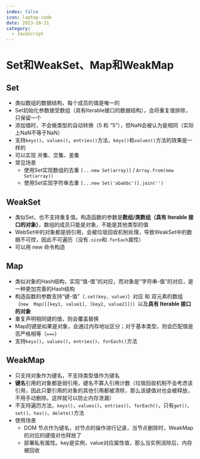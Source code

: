 ```yaml
---
index: false
icon: laptop-code
date: 2023-10-21
category:
  - JavaScript
---
```


# Set和WeakSet、Map和WeakMap

## Set

- 类似数组的数据结构，每个成员的值是唯一的
- Set初始化参数接受数组（具有Iterable接口的数据结构），会将重复值排除，只保留一个
- 添加值时，不会做类型的自动转换（5 和 “5”），但NaN会被认为是相同（实际上NaN不等于NaN）
- 支持`keys()`，`values()`，`entries()`方法，`keys()`和`values()`方法的效果是一样的
- 可以实现 并集、交集、差集
- 常见场景
  - 使用Set实现数组的去重 `[...new Set(array)]` / `Array.from(new Set(array))`
  - 使用Set实现字符串去重 `[...new Set('ababbc')].join('')`

## WeakSet

- 类似Set，也不支持重复值。构造函数的参数是**数组/类数组（具有 Iterable 接口的对象）**，数组的成员只能是对象，不能是其他类型的值
- WebSet中的对象都是弱引用，会被垃圾回收机制处理，导致WeakSet中的数据不可控，因此不可遍历（没有`.size`和`.forEach`属性）
- 可以用 new 命令构造

## Map

- 类似对象的Hash结构，实现“值-值”的对应，而对象是“字符串-值”的对应，是一种更加完善的Hash结构
- 构造函数的参数支持“键-值”（`.set(key, value)`）对应 和 双元素的数组（`new  Map([[key1, value1], [key2, value2]])`）以及**具有 Iterable 接口的对象**
- 重复声明相同键的值，则会覆盖替换
- Map的键是如果是对象，会通过内存地址区分；对于基本类型，则会匹配值是否严格相等（`===`）
- 支持`keys()`，`values()`，`entries()`、`forEach()`方法

## WeakMap

- 只支持对象作为键名，不支持类型值作为键名
- **键名**引用的对象都是弱引用，键名不算入引用计数（垃圾回收机制不会考虑该引用，因此只要引用的对象的其他引用都被清除，那么该键值对也会被释放，不用手动删除。这样就可以防止内存泄漏）
- 不支持遍历方法，`keys()`，`values()`，`entries()`、`forEach()`，只有`get()`、`set()`、`has()`、`delete()`方法
- 使用场景
  - DOM 节点作为键名，对节点的操作进行记录，当节点删除时，WeakMap的对应的键值对也释放了
  - 部署私有属性。key是实例，value对应属性值，那么当实例消除后，内存被回收
